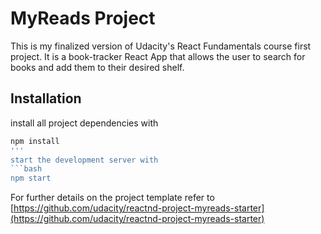 # MyReads Project

This is my finalized version of Udacity's React Fundamentals course first project. It is a book-tracker React App that allows the user to search for books and add them to their desired shelf.

## Installation

install all project dependencies with
```bash
npm install
'''
start the development server with 
```bash
npm start
```

For further details on the project template refer to [https://github.com/udacity/reactnd-project-myreads-starter](https://github.com/udacity/reactnd-project-myreads-starter)
